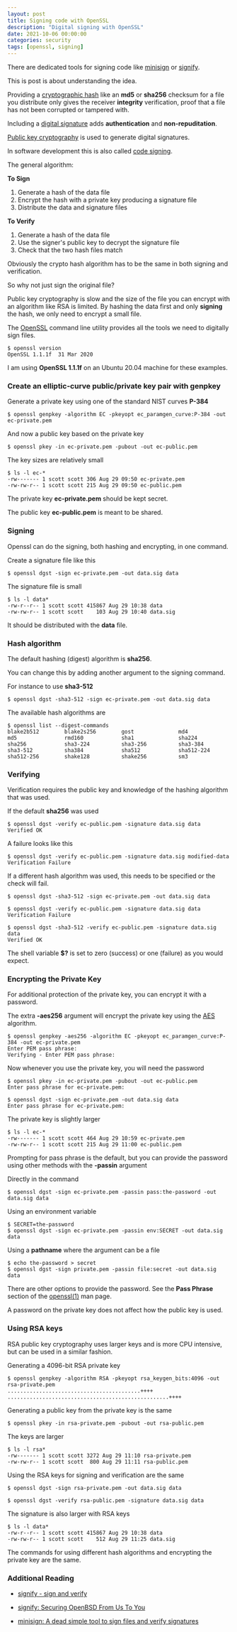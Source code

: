 ```yaml
---
layout: post
title: Signing code with OpenSSL
description: "Digital signing with OpenSSL"
date: 2021-10-06 00:00:00
categories: security
tags: [openssl, signing]
---
```


There are dedicated tools for signing code like [minisign][minisign] or [signify][signify-man].

This is post is about understanding the idea.

Providing a [cryptographic hash][crypto-hash] like an **md5** or **sha256** checksum for a file you distribute only gives the receiver **integrity** verification, proof that a file has not been corrupted or tampered with.

Including a [digital signature][digital-sig] adds **authentication** and **non-repuditation**.

[Public key cryptography][pub-key-crypto] is used to generate digital signatures.

In software development this is also called [code signing][code-signing].

The general algorithm:

**To Sign**

1. Generate a hash of the data file
2. Encrypt the hash with a private key producing a signature file
3. Distribute the data and signature files

**To Verify**

1. Generate a hash of the data file
2. Use the signer's public key to decrypt the signature file
3. Check that the two hash files match

Obviously the crypto hash algorithm has to be the same in both signing and verification.

So why not just sign the original file?

Public key cryptography is slow and the size of the file you can encrypt with an algorithm like RSA is limited. By hashing the data first and only **signing** the hash, we only need to encrypt a small file.

The [OpenSSL][openssl] command line utility provides all the tools we need to digitally sign files.

    $ openssl version
    OpenSSL 1.1.1f  31 Mar 2020

I am using **OpenSSL 1.1.1f** on an Ubuntu 20.04 machine for these examples.

### Create an elliptic-curve public/private key pair with genpkey

Generate a private key using one of the standard NIST curves **P-384**

    $ openssl genpkey -algorithm EC -pkeyopt ec_paramgen_curve:P-384 -out ec-private.pem

And now a public key based on the private key

    $ openssl pkey -in ec-private.pem -pubout -out ec-public.pem

The key sizes are relatively small

    $ ls -l ec-*
    -rw------- 1 scott scott 306 Aug 29 09:50 ec-private.pem
    -rw-rw-r-- 1 scott scott 215 Aug 29 09:50 ec-public.pem


The private key **ec-private.pem** should be kept secret.

The public key **ec-public.pem** is meant to be shared.

### Signing

Openssl can do the signing, both hashing and encrypting, in one command.

Create a signature file like this

    $ openssl dgst -sign ec-private.pem -out data.sig data

The signature file is small

    $ ls -l data*
    -rw-r--r-- 1 scott scott 415867 Aug 29 10:38 data
    -rw-rw-r-- 1 scott scott    103 Aug 29 10:40 data.sig

It should be distributed with the **data** file.

### Hash algorithm

The default hashing (digest) algorithm is **sha256**.

You can change this by adding another argument to the signing command.

For instance to use **sha3-512**

    $ openssl dgst -sha3-512 -sign ec-private.pem -out data.sig data

The available hash algorithms are

    $ openssl list --digest-commands
    blake2b512        blake2s256        gost              md4
    md5               rmd160            sha1              sha224
    sha256            sha3-224          sha3-256          sha3-384
    sha3-512          sha384            sha512            sha512-224
    sha512-256        shake128          shake256          sm3


### Verifying

Verification requires the public key and knowledge of the hashing algorithm that was used.

If the default **sha256** was used

    $ openssl dgst -verify ec-public.pem -signature data.sig data
    Verified OK

A failure looks like this

    $ openssl dgst -verify ec-public.pem -signature data.sig modified-data
    Verification Failure


If a different hash algorithm was used, this needs to be specified or the check will fail.

    $ openssl dgst -sha3-512 -sign ec-private.pem -out data.sig data

    $ openssl dgst -verify ec-public.pem -signature data.sig data
    Verification Failure

    $ openssl dgst -sha3-512 -verify ec-public.pem -signature data.sig data
    Verified OK

The shell variable **$?** is set to zero (success) or one (failure) as you would expect.

### Encrypting the Private Key

For additional protection of the private key, you can encrypt it with a password.

The extra **-aes256** argument will encrypt the private key using the [AES][aes] algorithm.

    $ openssl genpkey -aes256 -algorithm EC -pkeyopt ec_paramgen_curve:P-384 -out ec-private.pem
    Enter PEM pass phrase:
    Verifying - Enter PEM pass phrase:

Now whenever you use the private key, you will need the password

    $ openssl pkey -in ec-private.pem -pubout -out ec-public.pem
    Enter pass phrase for ec-private.pem:

    $ openssl dgst -sign ec-private.pem -out data.sig data
    Enter pass phrase for ec-private.pem:

The private key is slightly larger

    $ ls -l ec-*
    -rw------- 1 scott scott 464 Aug 29 10:59 ec-private.pem
    -rw-rw-r-- 1 scott scott 215 Aug 29 11:00 ec-public.pem

Prompting for pass phrase is the default, but you can provide the password using other methods with the **-passin** argument

Directly in the command

    $ openssl dgst -sign ec-private.pem -passin pass:the-password -out data.sig data

Using an environment variable

    $ SECRET=the-password
    $ openssl dgst -sign ec-private.pem -passin env:SECRET -out data.sig data

Using a **pathname** where the argument can be a file

    $ echo the-password > secret
    $ openssl dgst -sign private.pem -passin file:secret -out data.sig data

There are other options to provide the password. See the **Pass Phrase** section of the [openssl(1)][openssl-man] man page.

A password on the private key does not affect how the public key is used.

### Using RSA keys

RSA public key cryptography uses larger keys and is more CPU intensive, but can be used in a similar fashion.

Generating a 4096-bit RSA private key

    $ openssl genpkey -algorithm RSA -pkeyopt rsa_keygen_bits:4096 -out rsa-private.pem
    ..........................................++++
    ...................................................++++

Generating a public key from the private key is the same

    $ openssl pkey -in rsa-private.pem -pubout -out rsa-public.pem

The keys are larger

    $ ls -l rsa*
    -rw------- 1 scott scott 3272 Aug 29 11:10 rsa-private.pem
    -rw-rw-r-- 1 scott scott  800 Aug 29 11:11 rsa-public.pem

Using the RSA keys for signing and verification are the same

    $ openssl dgst -sign rsa-private.pem -out data.sig data

    $ openssl dgst -verify rsa-public.pem -signature data.sig data

The signature is also larger with RSA keys

    $ ls -l data*
    -rw-r--r-- 1 scott scott 415867 Aug 29 10:38 data
    -rw-rw-r-- 1 scott scott    512 Aug 29 11:25 data.sig

The commands for using different hash algorithms and encrypting the private key are the same.

### Additional Reading

* [signify - sign and verify][tedu-signify]

* [signify: Securing OpenBSD From Us To You][bsdcan-signify]

* [minisign: A dead simple tool to sign files and verify signatures][minisign]


[crypto-hash]: https://en.wikipedia.org/wiki/Cryptographic_hash_function
[digital-sig]: https://en.wikipedia.org/wiki/Digital_signature
[pub-key-crypto]: https://en.wikipedia.org/wiki/Public-key_cryptography
[openssl]: https://www.openssl.org/
[aes]: https://en.wikipedia.org/wiki/Advanced_Encryption_Standard
[openssl-man]: https://linux.die.net/man/1/openssl
[code-signing]: https://en.wikipedia.org/wiki/Code_signing
[tedu-signify]: https://flak.tedunangst.com/post/signify
[bsdcan-signify]: http://www.openbsd.org/papers/bsdcan-signify.html
[signify-man]: https://man.openbsd.org/signify
[minisign]: https://jedisct1.github.io/minisign/
